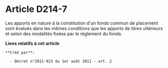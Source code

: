 # Article D214-7

Les apports en nature à la constitution d'un fonds commun de placement sont évalués dans les mêmes conditions que les apports
de titres ultérieurs et selon des modalités fixées par le règlement du fonds.

**Liens relatifs à cet article**

	**Créé par**:

	  - Décret n°2011-923 du 1er août 2011 - art. 2
